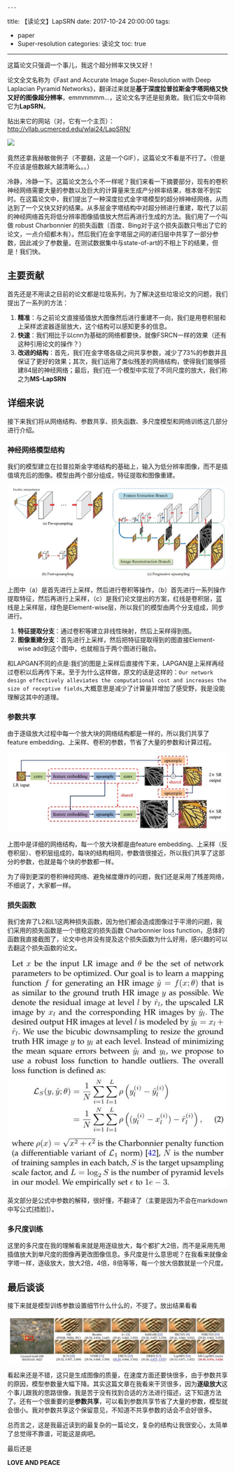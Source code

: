	---
title: 【读论文】LapSRN
date: 2017-10-24 20:00:00
tags:
  - paper
  - Super-resolution
categories: 读论文
toc: true

---
这篇论文只强调一个事儿，我这个超分辨率又快又好！

<!--more-->

论文全文名称为《Fast and Accurate Image Super-Resolution with Deep Laplacian Pyramid Networks》，翻译过来就是**基于深度拉普拉斯金字塔网络又快又好的图像超分辨率**，emmmmmm...，这论文名字还是挺勇敢。我们后文中简称它为**LapSRN**。

贴出来它的网站（对，它有一个主页）：http://vllab.ucmerced.edu/wlai24/LapSRN/

![](the-understand-of-LapSRN/1.gif)

竟然还拿我赫敏做例子（不要翻，这是一个GIF），这篇论文不看是不行了。（但是不应该是倍数越大越清晰么。。）

冷静，冷静一下。这篇论文怎么个不一样呢？我们来看一下摘要部分，现有的卷积神经网络需要大量的参数以及巨大的计算量来生成产分辨率结果，根本做不到实时。在这篇论文中，我们提出了一种深度拉式金字塔模型的超分辨神经网络，从而达到了一个又快又好的结果。从多层金字塔结构中对超分辨进行重建，取代了以前的神经网络首先将低分辨率图像插值放大然后再进行生成的方法。我们用了一个叫做 robust Charbonnier 的损失函数（百度、Bing对于这个损失函数只甩出了它的论文，一点介绍都木有）。然后我们在金字塔层之间的递归层中共享了一部分参数，因此减少了参数量。在测试数据集中与state-of-art的不相上下的结果，但是！我们快。
## 主要贡献
首先还是不用读之目前的论文都是垃圾系列，为了解决这些垃圾论文的问题，我们提出了一系列的方法：
1. **精准**：与之前论文直接插值放大图像然后进行重建不一向，我们是用卷积层和上采样滤波器逐层放大，这个结构可以感知更多的信息。
2. **快速**：我们相比于以cnn为基础的网络都要快，就像FSRCN一样的效果（还有这种引用论文的操作？）
3. **改进的结构**：首先，我们在金字塔各级之间共享参数，减少了73%的参数并且保证了更好的效果；其次，我们运用了类似残差的网络结构，使得我们能够搭建84层的神经网络；最后，我们在一个模型中实现了不同尺度的放大，我们称之为**MS-LapSRN**


## 详细来说
接下来我们将从网络结构、参数共享、损失函数、多尺度模型和网络训练这几部分进行介绍。

### 神经网络模型结构
我们的模型建立在拉普拉斯金字塔结构的基础上，输入为低分辨率图像，而不是插值填充后的图像。模型由两个部分组成，特征提取和图像重建。

![](the-understand-of-LapSRN/2.jpg)

上图中（a）是首先进行上采样，然后进行卷积等操作，（b）首先进行一系列操作提取特征，然后再进行上采样，（c）是我们论文提出的方案，红线是卷积层，蓝线是上采样层，绿色是Element-wise层，所以我们的模型由两个分支组成，同步进行。

1. **特征提取分支**：通过卷积等建立非线性映射，然后上采样得到图。
2. **图像重建分支**：首先进行上采样，然后把特征提取得到的图直接Element-wise add到这个图中，也就相当于两个图进行融合。

和LAPGAN不同的点是:我们的图是上采样后直接传下来，LAPGAN是上采样再经过卷积以后再传下来。至于为什么这样做，原文的话是这样的：```Our network design effectively alleviates the computational cost and increases the size of receptive fields```,大概意思是减少了计算量并增加了感受野，我是没能理解这其中的道理。

### 参数共享
由于逐级放大过程中每一个放大块的网络结构都是一样的，所以我们共享了feature embedding、上采样、卷积的参数，节省了大量的参数和计算过程。

![](the-understand-of-LapSRN/3.jpg)

上图中是详细的网络结构，每一个放大块都是由feature embedding、上采样（反卷积层）、卷积层组成的，每块的结构相同，参数值很接近，所以我们共享了这部分的参数，也就是每个块的参数都一样。

为了得到更深的卷积神经网络、避免梯度爆炸的问题，我们还是采用了残差网络，不细说了，大家都一样。

### 损失函数

我们舍弃了L2和L1这两种损失函数，因为他们都会造成图像过于平滑的问题，我们采用的损失函数是一个很稳定的损失函数 Charbonnier loss function，总体的函数我直接截图了，论文中也并没有提及这个损失函数为什么好用，感兴趣的可以去翻这个损失函数的论文。

![](the-understand-of-LapSRN/4.jpg)

英文部分是公式中参数的解释，很好懂，不翻译了（主要是因为不会在markdown中写公式[捂脸]）。

### 多尺度训练

这里的多尺度在我的理解看来就是用逐级放大，每个都扩大2倍，而不是采用先用插值放大到单尺度的图像再更改图像信息。多尺度是什么意思呢？在我看来就像金字塔一样，逐级放大，放大2倍，4倍，8倍等等，每一个放大倍数就是一个尺度。

## 最后谈谈
接下来就是模型训练参数设置细节什么什么的，不提了。放出结果看看

![](the-understand-of-LapSRN/5.jpg)

看起来还是不错，这只是生成图像的质量，在速度方面还要快很多，由于参数共享的原因，模型参数量大幅下降。其实这篇文章在我看来干货很多，因为**逐级放大**这个事儿跟我的思路很像，我是苦于没有找到合适的方法进行描述，这下知道方法了。还有一个很重要的是**参数共享**，可以看到参数共享节省了大量的参数，模型就会很小。我对参数共享这个保留意见，不知道不共享参数的话会不会好很多。

总而言之，这是我最近读到的最复杂的一篇论文，复杂的结构让我很安心，太简单了总觉得不靠谱，可能这是病吧。

最后还是

**LOVE AND PEACE**
